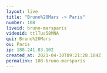 ```yaml
---
layout: live
title: "Bruno%20Mars -> Paris"
number: 108
liveid: bruno-marsparis
videoid: ttlTus58MNA
qui: Bruno%20Mars
ou: Paris
ip: 188.241.83.102
created_at: 2021-04-30T09:21:28.184Z
permalink: 108-bruno-marsparis
---
```

